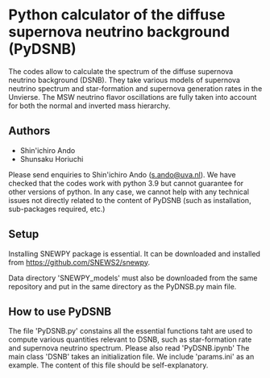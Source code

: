 # Python calculator of the diffuse supernova neutrino background (PyDSNB)

The codes allow to calculate the spectrum of the diffuse supernova neutrino background (DSNB). They take various models of supernova neutrino spectrum and star-formation and supernova generation rates in the Unvierse. The MSW neutrino flavor oscillations are fully taken into account for both the normal and inverted mass hierarchy.

## Authors

- Shin'ichiro Ando
- Shunsaku Horiuchi

Please send enquiries to Shin'ichiro Ando (s.ando@uva.nl). We have checked that the codes work with python 3.9 but cannot guarantee for other versions of python. In any case, we cannot help with any technical issues not directly related to the content of PyDSNB (such as installation, sub-packages required, etc.)

## Setup

Installing SNEWPY package is essential. It can be downloaded and installed from https://github.com/SNEWS2/snewpy.

Data directory 'SNEWPY_models' must also be downloaded from the same repository and put in the same directory as the PyDNSB.py main file.

## How to use PyDSNB

The file 'PyDSNB.py' constains all the essential functions taht are used to compute various quantities relevant to DSNB, such as star-formation rate and supernova neutrino spectrum. Please also read 'PyDSNB.ipynb' The main class 'DSNB' takes an initialization file. We include 'params.ini' as an example. The content of this file should be self-explanatory.
